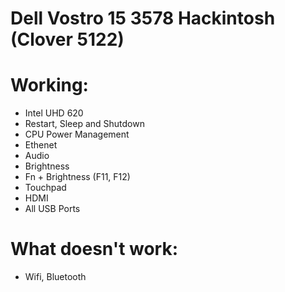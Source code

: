 # Dell Vostro 15 3578 Hackintosh (Clover 5122)

# Working:
- Intel UHD 620
- Restart, Sleep and Shutdown
- CPU Power Management
- Ethenet 
- Audio
- Brightness
- Fn + Brightness (F11, F12)
- Touchpad
- HDMI
- All USB Ports

# What doesn't work:
- Wifi, Bluetooth
